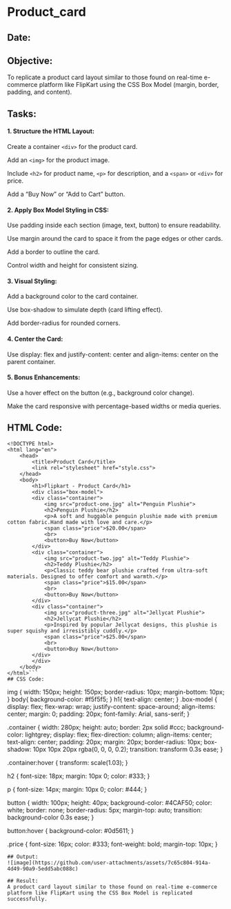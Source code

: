 # Product_card
## Date:
## Objective:

To replicate a product card layout similar to those found on real-time e-commerce platform like FlipKart using the CSS Box Model (margin, border, padding, and content).

## Tasks:

#### 1. Structure the HTML Layout:
Create a container ```<div>``` for the product card.

Add an ```<img>``` for the product image.

Include ```<h2>``` for product name, ```<p>``` for description, and a ```<span>``` or ```<div>``` for price.

Add a “Buy Now” or “Add to Cart” button.

#### 2. Apply Box Model Styling in CSS:
Use padding inside each section (image, text, button) to ensure readability.

Use margin around the card to space it from the page edges or other cards.

Add a border to outline the card.

Control width and height for consistent sizing.

#### 3. Visual Styling:
Add a background color to the card container.

Use box-shadow to simulate depth (card lifting effect).

Add border-radius for rounded corners.

#### 4. Center the Card:
Use display: flex and justify-content: center and align-items: center on the parent container.

#### 5. Bonus Enhancements:
Use a hover effect on the button (e.g., background color change).

Make the card responsive with percentage-based widths or media queries.
## HTML Code:
```
<!DOCTYPE html>
<html lang="en">
    <head>
        <title>Product Card</title>
        <link rel="stylesheet" href="style.css">
    </head>
    <body>
        <h1>Flipkart - Product Card</h1>
        <div class="box-model">
        <div class="container">
            <img src="product-one.jpg" alt="Penguin Plushie">
            <h2>Penguin Plushie</h2>
            <p>A soft and huggable penguin plushie made with premium cotton fabric.Hand made with love and care.</p>
            <span class="price">$20.00</span>
            <br>
            <button>Buy Now</button>
        </div>
        <div class="container">
            <img src="product-two.jpg" alt="Teddy Plushie">
            <h2>Teddy Plushie</h2>
            <p>Classic teddy bear plushie crafted from ultra-soft materials. Designed to offer comfort and warmth.</p>
            <span class="price">$15.00</span>
            <br>
            <button>Buy Now</button>
        </div>
        <div class="container">
            <img src="product-three.jpg" alt="Jellycat Plushie">
            <h2>Jellycat Plushie</h2>
            <p>Inspired by popular Jellycat designs, this plushie is super squishy and irresistibly cuddly.</p>
            <span class="price">$25.00</span>
            <br>
            <button>Buy Now</button>
        </div>
        </div>
    </body>
</html>```
## CSS Code:
```
img {
  width: 150px;
  height: 150px;
  border-radius: 10px;
  margin-bottom: 10px;
}
body{
    background-color: #f5f5f5;
}
h1{
    text-align: center;
}
.box-model {
  display: flex;
  flex-wrap: wrap;
  justify-content: space-around;
  align-items: center;
  margin: 0;
  padding: 20px;
  font-family: Arial, sans-serif;
}

.container {
  width: 280px;
  height: auto;
  border: 2px solid #ccc;
  background-color: lightgrey;
  display: flex;
  flex-direction: column;
  align-items: center;
  text-align: center;
  padding: 20px;
  margin: 20px;
  border-radius: 10px;
  box-shadow: 10px 10px 20px rgba(0, 0, 0, 0.2);
  transition: transform 0.3s ease;
}

.container:hover {
  transform: scale(1.03);
}

h2 {
  font-size: 18px;
  margin: 10px 0;
  color: #333;
}

p {
  font-size: 14px;
  margin: 10px 0;
  color: #444;
}

button {
  width: 100px;
  height: 40px;
  background-color: #4CAF50;
  color: white;
  border: none;
  border-radius: 5px;
  margin-top: auto;
  transition: background-color 0.3s ease;
}

button:hover {
  background-color: #0d5611;
}

.price {
  font-size: 16px;
  color: #333;
  font-weight: bold;
  margin-top: 10px;
}
```
## Output:
![image](https://github.com/user-attachments/assets/7c65c804-914a-4d49-90a9-5edd5abc088c)

## Result:
A product card layout similar to those found on real-time e-commerce platform like FlipKart using the CSS Box Model is replicated successfully.
